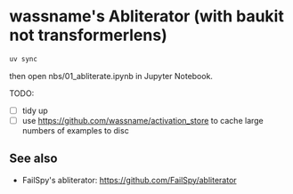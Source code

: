 # wassname's Abliterator (with baukit not transformerlens)


```sh
uv sync
```

then open nbs/01_abliterate.ipynb in Jupyter Notebook.


TODO:
- [ ] tidy up
- [ ] use https://github.com/wassname/activation_store to cache large numbers of examples to disc

## See also

- FailSpy's abliterator: https://github.com/FailSpy/abliterator
